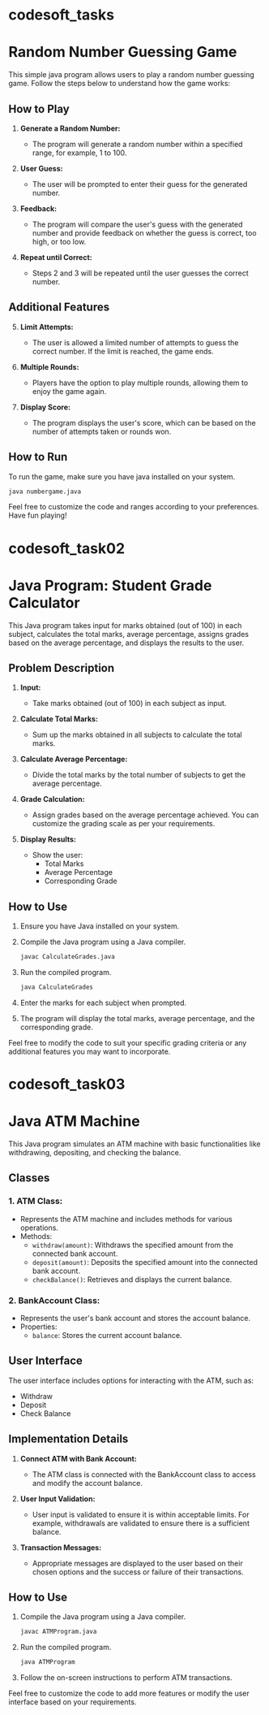 # codesoft_tasks
# Random Number Guessing Game

This simple java program allows users to play a random number guessing game. Follow the steps below to understand how the game works:

## How to Play

1. **Generate a Random Number:**
   - The program will generate a random number within a specified range, for example, 1 to 100.

2. **User Guess:**
   - The user will be prompted to enter their guess for the generated number.

3. **Feedback:**
   - The program will compare the user's guess with the generated number and provide feedback on whether the guess is correct, too high, or too low.

4. **Repeat until Correct:**
   - Steps 2 and 3 will be repeated until the user guesses the correct number.

## Additional Features

5. **Limit Attempts:**
   - The user is allowed a limited number of attempts to guess the correct number. If the limit is reached, the game ends.

6. **Multiple Rounds:**
   - Players have the option to play multiple rounds, allowing them to enjoy the game again.

7. **Display Score:**
   - The program displays the user's score, which can be based on the number of attempts taken or rounds won.

## How to Run

To run the game, make sure you have java installed on your system.

```bash
java numbergame.java
```

Feel free to customize the code and ranges according to your preferences. Have fun playing!



# codesoft_task02
# Java Program: Student Grade Calculator

This Java program takes input for marks obtained (out of 100) in each subject, calculates the total marks, average percentage, assigns grades based on the average percentage, and displays the results to the user.

## Problem Description

1. **Input:**
   - Take marks obtained (out of 100) in each subject as input.

2. **Calculate Total Marks:**
   - Sum up the marks obtained in all subjects to calculate the total marks.

3. **Calculate Average Percentage:**
   - Divide the total marks by the total number of subjects to get the average percentage.

4. **Grade Calculation:**
   - Assign grades based on the average percentage achieved. You can customize the grading scale as per your requirements.

5. **Display Results:**
   - Show the user:
      - Total Marks
      - Average Percentage
      - Corresponding Grade

## How to Use

1. Ensure you have Java installed on your system.
2. Compile the Java program using a Java compiler.

    ```bash
    javac CalculateGrades.java
    ```

3. Run the compiled program.

    ```bash
    java CalculateGrades
    ```

4. Enter the marks for each subject when prompted.

5. The program will display the total marks, average percentage, and the corresponding grade.

Feel free to modify the code to suit your specific grading criteria or any additional features you may want to incorporate.


# codesoft_task03
# Java ATM Machine

This Java program simulates an ATM machine with basic functionalities like withdrawing, depositing, and checking the balance.

## Classes

### 1. **ATM Class:**
   - Represents the ATM machine and includes methods for various operations.
   - Methods:
     - `withdraw(amount)`: Withdraws the specified amount from the connected bank account.
     - `deposit(amount)`: Deposits the specified amount into the connected bank account.
     - `checkBalance()`: Retrieves and displays the current balance.

### 2. **BankAccount Class:**
   - Represents the user's bank account and stores the account balance.
   - Properties:
     - `balance`: Stores the current account balance.

## User Interface

The user interface includes options for interacting with the ATM, such as:
   - Withdraw
   - Deposit
   - Check Balance

## Implementation Details

1. **Connect ATM with Bank Account:**
   - The ATM class is connected with the BankAccount class to access and modify the account balance.

2. **User Input Validation:**
   - User input is validated to ensure it is within acceptable limits. For example, withdrawals are validated to ensure there is a sufficient balance.

3. **Transaction Messages:**
   - Appropriate messages are displayed to the user based on their chosen options and the success or failure of their transactions.

## How to Use

1. Compile the Java program using a Java compiler.

    ```bash
    javac ATMProgram.java
    ```

2. Run the compiled program.

    ```bash
    java ATMProgram
    ```

3. Follow the on-screen instructions to perform ATM transactions.

Feel free to customize the code to add more features or modify the user interface based on your requirements.

